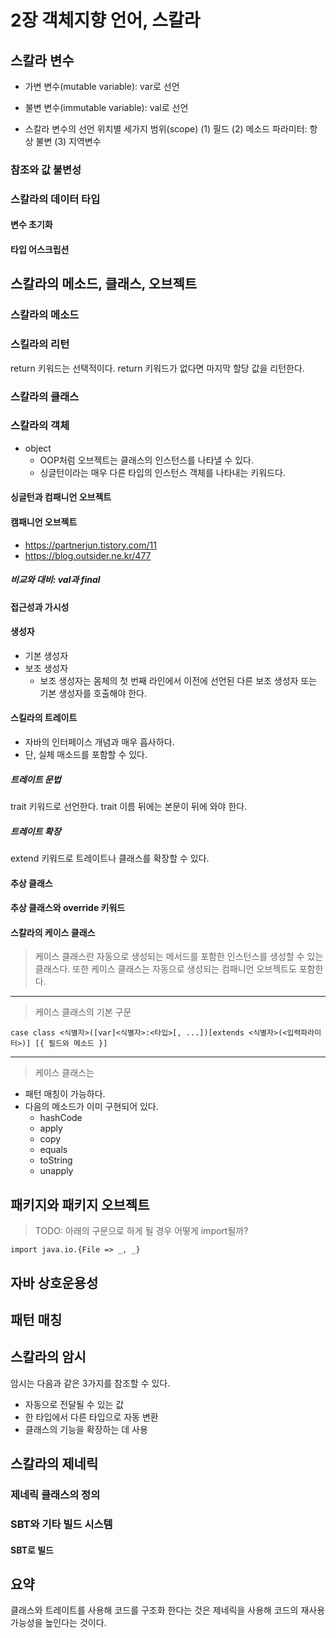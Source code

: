# 2장 객체지향 언어, 스칼라
## 스칼라 변수
* 가변 변수(mutable variable): var로 선언
* 불변 변수(immutable variable): val로 선언

* 스칼라 변수의 선언 위치별 세가지 범위(scope)
(1) 필드
(2) 메소드 파라미터: 항상 불변
(3) 지역변수

### 참조와 값 불변성

### 스칼라의 데이터 타입


#### 변수 초기화

#### 타입 어스크립션

## 스칼라의 메소드, 클래스, 오브젝트

### 스칼라의 메소드

### 스킬라의 리턴
return 키워드는 선택적이다. 
return 키워드가 없다면 마지막 할당 값을 리턴한다.

### 스칼라의 클래스

### 스칼라의 객체
* object
  * OOP처럼 오브젝트는 클래스의 인스턴스를 나타낼 수 있다.
  * 싱글턴이라는 매우 다른 타입의 인스턴스 객체를 나타내는 키워드다.

#### 싱글턴과 컴패니언 오브젝트

#### 캠패니언 오브젝트
* https://partnerjun.tistory.com/11
* https://blog.outsider.ne.kr/477 

##### 비교와 대비: val과 final

#### 접근성과 가시성

#### 생성자

* 기본 생성자
* 보조 생성자
  * 보조 생성자는 몸체의 첫 번째 라인에서 이전에 선언된 다른 보조 생성자 또는 기본 생성자를 호출해야 한다.

#### 스킬라의 트레이트
* 자바의 인터페이스 개념과 매우 흡사하다.
* 단, 실체 매소드를 포함할 수 있다.


##### 트레이트 문법
trait 키워드로 선언한다. 
trait 이름 뒤에는 본문이 뒤에 와야 한다.

##### 트레이트 확장
extend 키워드로 트레이트나 클래스를 확장할 수 있다.

#### 추상 클래스

#### 추상 클래스와 override 키워드 

#### 스칼라의 케이스 클래스
> 케이스 클래스란  자동으로  생성되는 메서드를 포함한 인스턴스를 생성할 수 있는 클래스다. 또한 케이스 클래스는 자동으로 생성되는 컴패니언 오브젝트도 포함한다.

----
> 케이스 클래스의 기본 구문

    case class <식별자>([var]<식별자>:<타입>[, ...])[extends <식별자>(<입력파라미터>)] [{ 필드와 메소드 }]

----
>케이스 클래스는 

* 패턴 매칭이 가능하다.
* 다음의 메소드가 이미 구현되어 있다.
  * hashCode
  * apply
  * copy
  * equals
  * toString
  * unapply


## 패키지와 패키지 오브젝트

> TODO: 아래의 구문으로 하게 될 경우 어떻게 import될까?

    import java.io.{File => _, _}


## 자바 상호운용성

## 패턴 매칭

## 스칼라의 암시
암시는 다음과 같은 3가지를 참조할 수 있다.

* 자동으로 전달될 수 있는 값
* 한 타입에서 다른 타입으로 자동 변환
* 클래스의 기능을 확장하는 데 사용


## 스칼라의 제네릭

### 제네릭 클래스의 정의

### SBT와 기타 빌드 시스템

#### SBT로 빌드

## 요약
클래스와 트레이트를 사용해 코드를 구조화 한다는 것은 제네릭을 사용해 코드의 재사용 가능성을 높인다는 것이다.

